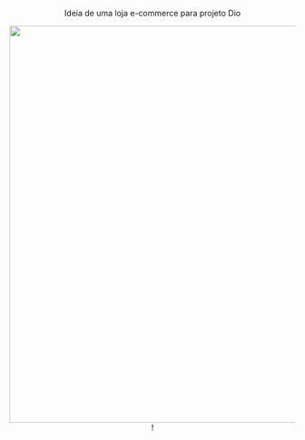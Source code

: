 <p align="center">
  Ideia de uma loja e-commerce para projeto Dio 
</p>

<div align ="center">
   <img src= "https://github.com/Lucaswsb/Wireframe-Media-Fidelidade/assets/123111676/26d1f772-58a5-42a7-8a45-9bff223cc1bc.png" width= 700px>!
</div>
